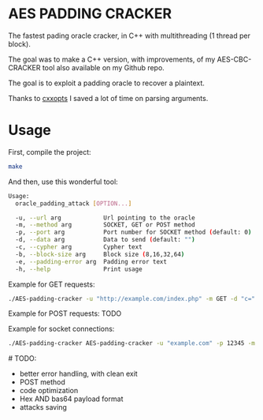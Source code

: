 # AES PADDING CRACKER
The fastest pading oracle cracker, in C++ with multithreading (1 thread per block).

The goal was to make a C++ version, with improvements, of my AES-CBC-CRACKER tool also available on my Github repo.

The goal is to exploit a padding oracle to recover a plaintext.

Thanks to [cxxopts](https://github.com/jarro2783/cxxopts) I saved a lot of time on parsing arguments.

# Usage
First, compile the project:
```bash
make
```

And then, use this wonderful tool:
```bash
Usage:
  oracle_padding_attack [OPTION...]

  -u, --url arg            Url pointing to the oracle
  -m, --method arg         SOCKET, GET or POST method
  -p, --port arg           Port number for SOCKET method (default: 0)
  -d, --data arg           Data to send (default: "")
  -c, --cypher arg         Cypher text
  -b, --block-size arg     Block size (8,16,32,64)
  -e, --padding-error arg  Padding error text
  -h, --help               Print usage
```

Example for GET requests:
```bash
./AES-padding-cracker -u "http://example.com/index.php" -m GET -d "c=" -b 16 -c 59873749DC0D3A4ACC7F19D711853685EFCDBFECDF85D6B3AF6171F793CC20B4 -e "Padding Error"
```

Example for POST requests:
TODO

Example for socket connections:
```bash
./AES-padding-cracker AES-padding-cracker -u "example.com" -p 12345 -m "SOCKET" -b 16 -c "BC16542433100D9522DC3B6428D4FF5F7FC67B4994323C47ED09F185C3CE7A2E" -e "Padding Error"
```



# TODO:
- better error handling, with clean exit
- POST method
- code optimization
- Hex AND bas64 payload format
- attacks saving
